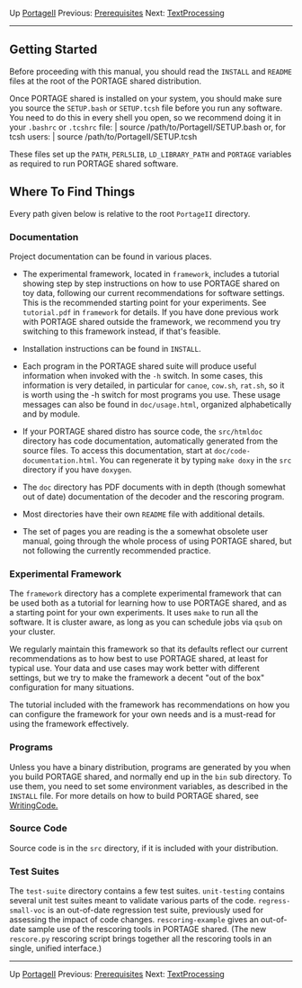 Up [PortageII](PortageMachineTranslation.md)
Previous: [Prerequisites](PORTAGE_sharedKnowledgePrerequisites.md)
Next: [TextProcessing](PORTAGE_sharedTextProcessing.md)

-------------------------

## Getting Started

Before proceeding with this manual, you should read the `INSTALL` and `README` files at the root of the PORTAGE shared distribution.

Once PORTAGE shared is installed on your system, you should make sure you source the `SETUP.bash` or `SETUP.tcsh` file before you run any software.  You need to do this in every shell you open, so we recommend doing it in your `.bashrc` or `.tcshrc` file:
|   source /path/to/PortageII/SETUP.bash
or, for tcsh users:
|   source /path/to/PortageII/SETUP.tcsh

These files set up the `PATH`, `PERL5LIB`, `LD_LIBRARY_PATH` and `PORTAGE` variables as required to run PORTAGE shared software.


## Where To Find Things

Every path given below is relative to the root `PortageII` directory.

### Documentation

Project documentation can be found in various places.

* The experimental framework, located in `framework`, includes a tutorial showing step by step instructions on how to use PORTAGE shared on toy data, following our current recommendations for software settings.  This is the recommended starting point for your experiments.  See `tutorial.pdf` in `framework` for details.  If you have done previous work with PORTAGE shared outside the framework, we recommend you try switching to this framework instead, if that's feasible.

* Installation instructions can be found in `INSTALL`.

* Each program in the PORTAGE shared suite will produce useful information when invoked with the `-h` switch.  In some cases, this information is very detailed, in particular for `canoe`, `cow.sh`, `rat.sh`, so it is worth using the -h switch for most programs you use.  These usage messages can also be found in `doc/usage.html`, organized alphabetically and by module.

* If your PORTAGE shared distro has source code, the `src/htmldoc` directory has code documentation, automatically generated from the source files.  To access this documentation, start at `doc/code-documentation.html`.  You can regenerate it by typing `make doxy` in the `src` directory if you have `doxygen`.

* The `doc` directory has PDF documents with in depth (though somewhat out of date) documentation of the decoder and the rescoring program.

* Most directories have their own `README` file with additional details.

* The set of pages you are reading is the a somewhat obsolete user manual, going through the whole process of using PORTAGE shared, but not following the currently recommended practice.

### Experimental Framework

The `framework` directory has a complete experimental framework that can be used both as a tutorial for learning how to use PORTAGE shared, and as a starting point for your own experiments.  It uses `make` to run all the software.  It is cluster aware, as long as you can schedule jobs via `qsub` on your cluster.

We regularly maintain this framework so that its defaults reflect our current recommendations as to how best to use PORTAGE shared, at least for typical use.  Your data and use cases may work better with different settings, but we try to make the framework a decent "out of the box" configuration for many situations.

The tutorial included with the framework has recommendations on how you can configure the framework for your own needs and is a must-read for using the framework effectively.

### Programs

Unless you have a binary distribution, programs are generated by you when you build PORTAGE shared, and normally end up
in the `bin` sub directory.  To use them, you need to set some environment variables, as
described in the `INSTALL` file.  For more details on how to build PORTAGE shared, see
[WritingCode.](PORTAGE_sharedWritingCode.md)

### Source Code

Source code is in the `src` directory, if it is included with your distribution.

### Test Suites

The `test-suite` directory contains a few test suites.
`unit-testing` contains several unit test suites meant to validate various parts of the code.
`regress-small-voc` is an out-of-date regression test suite, previously used for assessing the impact of code changes.
`rescoring-example` gives an out-of-date sample use of the rescoring tools in PORTAGE shared.  (The new `rescore.py` rescoring script brings together all the rescoring tools in an single, unified interface.)

-------------------------

Up [PortageII](PortageMachineTranslation.md)
Previous: [Prerequisites](PORTAGE_sharedKnowledgePrerequisites.md)
Next: [TextProcessing](PORTAGE_sharedTextProcessing.md)